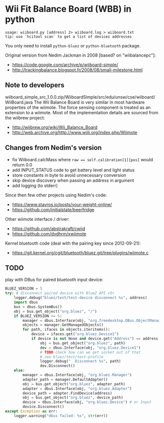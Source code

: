 Wii Fit Balance Board (WBB) in python
=====================================

```
usage: wiiboard.py [address] 2> wiiboard.log > wiiboard.txt
tip: use `hcitool scan` to get a list of devices addresses
```

You only need to install `python-bluez` or `python-bluetooth` package.

Original version from Nedim Jackman in 2008 [based? on "wiibalancepc"]:
* https://code.google.com/archive/p/wiiboard-simple/
* http://trackingbalance.blogspot.fr/2008/08/small-milestone.html

Note to developers
------------------

wiiboard_simple_src_1.0.0.zip/WiiboardSimple/src/edu/unsw/cse/wiiboard/WiiBoard.java
The Wii Balance Board is very similar in most hardware properties of the wiimote.
The force sensing component is treated as an extension to a wiimote.
Most of the implementation details are sourced from the wiibrew project:
* http://wiibrew.org/wiki/Wii_Balance_Board
* http://web.archive.org/http://www.wiili.org/index.php/Wiimote

Changes from Nedim's version
----------------------------

* fix Wiiboard.calcMass where `raw == self.calibration[1][pos]` would return 0.0
* add INPUT_STATUS code to get battery level and light status
* store constants in byte to avoid unnecessary conversion
* skip device discovery when passing an address in argument
* add logging (to stderr)

Since then few other projects using Nedim's code:
* https://www.stavros.io/posts/your-weight-online/
* https://github.com/initialstate/beerfridge

Other wiimote interface / driver:
* https://github.com/abstrakraft/cwiid
* https://github.com/dvdhrm/xwiimote

Kernel bluetooth code (deal with the pairing key since 2012-09-21):
* https://git.kernel.org/cgit/bluetooth/bluez.git/tree/plugins/wiimote.c


TODO
----

play with DBus for paired bluetooth input device:

```python
BLUEZ_VERSION = 5
try: # disconnect paired device with BlueZ API v5+
    logger.debug("bluez/test/test-device disconnect %s", address)
    import dbus
    bus = dbus.SystemBus()
    obj = bus.get_object("org.bluez", "/")
    if BLUEZ_VERSION >= 5:
        manager = dbus.Interface(obj, "org.freedesktop.DBus.ObjectManager")
        objects = manager.GetManagedObjects()
        for path, ifaces in objects.iteritems():
            device = ifaces.get("org.bluez.Device1")
            if device is not None and device.get("Address") == address:
                obj = bus.get_object("org.bluez", path)
                dev = dbus.Interface(obj, "org.bluez.Device1")
                # TODO check how can we get socket out of that
                # see bluez/test/test-profile
                logger.debug("  Disconnect %s", path)
                dev.Disconnect()
    else:
        manager = dbus.Interface(obj, "org.bluez.Manager")
        adapter_path = manager.DefaultAdapter()
        obj = bus.get_object("org.bluez", adapter_path)
        adapter = dbus.Interface(obj, "org.bluez.Adapter")
        device_path = adapter.FindDevice(address)
        obj = bus.get_object("org.bluez", device_path)
        device = dbus.Interface(obj, "org.bluez.Device") # or Input
        device.Disconnect()
except Exception as err:
    logger.warning("dbus failed: %s", str(err))
```
